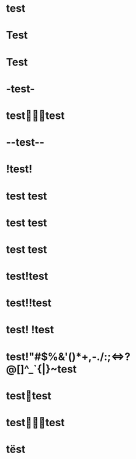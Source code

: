 # test

# Test

#  Test  

# -test-

# test🤷🏽‍♂️test

# --test--

# !test!

# test test

# test  test

# test          test

# test!test

# test!!test

# test! !test

# test!"#$%&'()*+,-./:;<=>?@[]^_`{|}~test

# test😬test

# test🤷🏻‍♀️test

# tëst
